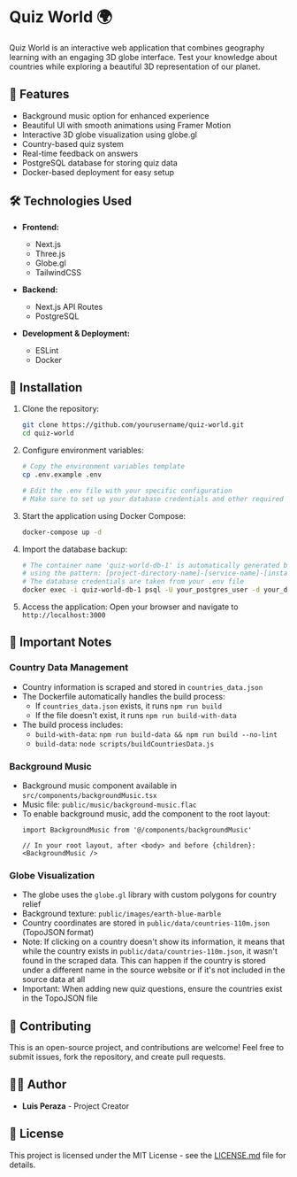 # Quiz World 🌍

Quiz World is an interactive web application that combines geography learning with an engaging 3D globe interface. Test your knowledge about countries while exploring a beautiful 3D representation of our planet.

## 🌟 Features

- Background music option for enhanced experience
- Beautiful UI with smooth animations using Framer Motion
- Interactive 3D globe visualization using globe.gl
- Country-based quiz system
- Real-time feedback on answers
- PostgreSQL database for storing quiz data
- Docker-based deployment for easy setup

## 🛠️ Technologies Used

- **Frontend:**
  - Next.js
  - Three.js
  - Globe.gl
  - TailwindCSS

- **Backend:**
  - Next.js API Routes
  - PostgreSQL 

- **Development & Deployment:**
  - ESLint
  - Docker

## 🚀 Installation

1. Clone the repository:
   ```bash
   git clone https://github.com/yourusername/quiz-world.git
   cd quiz-world
   ```

2. Configure environment variables:
   ```bash
   # Copy the environment variables template
   cp .env.example .env
   
   # Edit the .env file with your specific configuration
   # Make sure to set up your database credentials and other required variables
   ```

3. Start the application using Docker Compose:
   ```bash
   docker-compose up -d
   ```

4. Import the database backup:
   ```bash
   # The container name 'quiz-world-db-1' is automatically generated by Docker Compose
   # using the pattern: [project-directory-name]-[service-name]-[instance-number]
   # The database credentials are taken from your .env file
   docker exec -i quiz-world-db-1 psql -U your_postgres_user -d your_database_name < backup_quizworld.sql
   ```

5. Access the application:
   Open your browser and navigate to `http://localhost:3000`

## 📝 Important Notes

### Country Data Management
- Country information is scraped and stored in `countries_data.json`
- The Dockerfile automatically handles the build process:
  - If `countries_data.json` exists, it runs `npm run build`
  - If the file doesn't exist, it runs `npm run build-with-data`
- The build process includes:
  - `build-with-data`: `npm run build-data && npm run build --no-lint`
  - `build-data`: `node scripts/buildCountriesData.js`

### Background Music
- Background music component available in `src/components/backgroundMusic.tsx`
- Music file: `public/music/background-music.flac`
- To enable background music, add the component to the root layout:
  ```tsx
  import BackgroundMusic from '@/components/backgroundMusic'
  
  // In your root layout, after <body> and before {children}:
  <BackgroundMusic />
  ```

### Globe Visualization
- The globe uses the `globe.gl` library with custom polygons for country relief
- Background texture: `public/images/earth-blue-marble`
- Country coordinates are stored in `public/data/countries-110m.json` (TopoJSON format)
- Note: If clicking on a country doesn't show its information, it means that while the country exists in `public/data/countries-110m.json`, it wasn't found in the scraped data. This can happen if the country is stored under a different name in the source website or if it's not included in the source data at all
- Important: When adding new quiz questions, ensure the countries exist in the TopoJSON file

## 🤝 Contributing

This is an open-source project, and contributions are welcome! Feel free to submit issues, fork the repository, and create pull requests.

## 👨‍💻 Author

- **Luis Peraza** - Project Creator

## 📄 License

This project is licensed under the MIT License - see the [LICENSE.md](LICENSE.md) file for details.